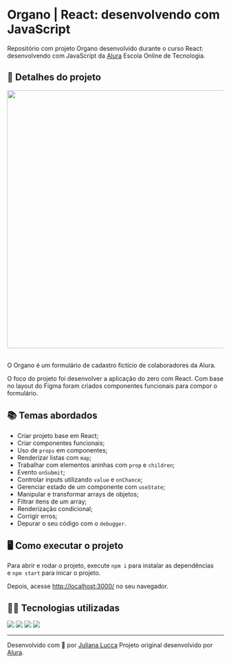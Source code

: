 # Organo | React: desenvolvendo com JavaScript

Repositório com projeto Organo desenvolvido durante o curso React: desenvolvendo com JavaScript da [Alura](https://www.alura.com.br/) Escola Online de Tecnologia.

## 📁 Detalhes do projeto

<div align="center">
	<img width=600px src="../public/imagens/git-organo.gif">
</div><br>

O Organo é um formulário de cadastro fictício de colaboradores da Alura.

O foco do projeto foi desenvolver a aplicação do zero com React. Com base no layout do Figma foram criados componentes funcionais para compor o formulário.

## 📚 Temas abordados

* Criar projeto base em React;
* Criar componentes funcionais;
* Uso de `props` em componentes;
* Renderizar listas com `map`;
* Trabalhar com elementos aninhas com `prop` e `children`;
* Evento `onSubmit`;
* Controlar inputs utilizando `value` e `onChance`;
* Gerenciar estado de um componente com `useState`;
* Manipular e transformar arrays de objetos;
* Filtrar itens de um array;
* Renderização condicional;
* Corrigir erros;
* Depurar o seu código com o `debugger`.

## 🖥️ Como executar o projeto

Para abrir e rodar o projeto, execute `npm i` para instalar as dependências e `npm start` para inicar o projeto.

Depois, acesse [http://localhost:3000/](http://localhost:3000/) no seu navegador.


## 👩‍💻 Tecnologias utilizadas

<div>
	<img src="https://img.shields.io/badge/React-20232A?style=for-the-badge&logo=react&logoColor=61DAFB">
	<img src="https://img.shields.io/badge/JavaScript-F7DF1E?style=for-the-badge&logo=javascript&logoColor=black">
	<img src="https://img.shields.io/badge/CSS3-1572B6?style=for-the-badge&logo=css3&logoColor=white">
	<img src="https://img.shields.io/badge/HTML5-E34F26?style=for-the-badge&logo=html5&logoColor=white">
</div>

<hr>

Desenvolvido com 💙 por [Juliana Lucca](https://www.linkedin.com/in/julianalucca/)
Projeto original desenvolvido por [Alura](https://www.alura.com.br/).